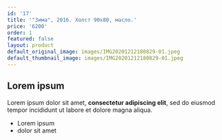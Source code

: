 ```yaml
---
id: '17'
title: '"Зима", 2016. Холст 90х80, масло.'
price: '6200'
order: 1
featured: false
layout: product
default_original_image: images/IMG20201212180829-01.jpeg
default_thumbnail_image: images/IMG20201212180829-01.jpeg
---
```

## Lorem ipsum

Lorem ipsum dolor sit amet, **consectetur adipiscing elit**, sed do eiusmod tempor incididunt ut labore et dolore magna aliqua.

- Lorem ipsum
- dolor sit amet